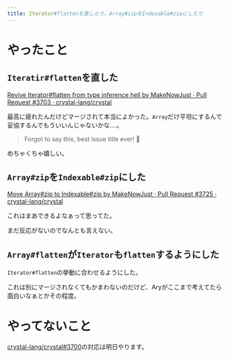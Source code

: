 ```yaml
---
title: Iterator#flattenを直したり、Array#zipをIndexable#zipにしたり
---
```


<script async src="//cdn.embedly.com/widgets/platform.js"></script>

# やったこと

## `Iteratir#flatten`を直した

<a class="embedly-card" href="https://github.com/crystal-lang/crystal/pull/3703">Revive Iterator#flatten from type inference hell by MakeNowJust · Pull Request #3703 · crystal-lang/crystal</a>

最高に疲れたんだけどマージされて本当によかった。`Array`だけ平坦にするんで妥協するんでもういいんじゃないかな‥‥。

> Forgot to say this, best issue title ever! 🤘

めちゃくちゃ嬉しい。

## `Array#zip`を`Indexable#zip`にした

<a class="embedly-card" href="https://github.com/crystal-lang/crystal/pull/3725">Move Array#zip to Indexable#zip by MakeNowJust · Pull Request #3725 · crystal-lang/crystal</a>

これはまあできるよなぁって思ってた。

まだ反応がないのでなんとも言えない。

## `Array#flatten`が`Iterator`も`flatten`するようにした

`Iterator#flatten`の挙動に合わせるようにした。

これは別にマージされなくてもかまわないのだけど、Aryがここまで考えてたら面白いなぁとかその程度。

# やってないこと

[crystal-lang/crystal#3700](https://github.com/crystal-lang/crystal/pull/3700)の対応は明日やります。
